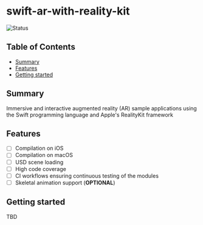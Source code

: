 # swift-ar-with-reality-kit

![Status](https://img.shields.io/badge/Status-On%20Hold-yellow)

## Table of Contents

+ [Summary](#summary)
+ [Features](#features)
+ [Getting started](#getting-started)

## Summary

Immersive and interactive augmented reality (AR) sample applications using the Swift programming language and Apple's RealityKit framework

## Features

- [ ] Compilation on iOS
- [ ] Compilation on macOS
- [ ] USD scene loading
- [ ] High code coverage
- [ ] CI workflows ensuring continuous testing of the modules 
- [ ] Skeletal animation support (**OPTIONAL**)

## Getting started

TBD